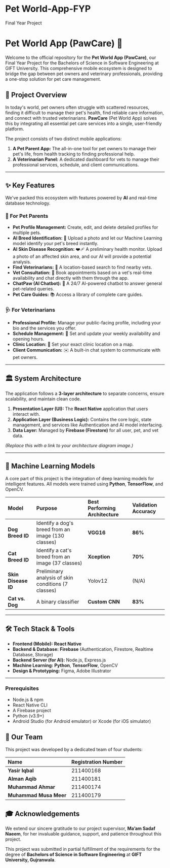 # Pet World-App-FYP
Final Year Project
# Pet World App (PawCare) 🐾

Welcome to the official repository for the **Pet World App (PawCare)**, our Final Year Project for the Bachelors of Science in Software Engineering at GIFT University. This comprehensive mobile ecosystem is designed to bridge the gap between pet owners and veterinary professionals, providing a one-stop solution for pet care management.

## 📖 Project Overview

In today's world, pet owners often struggle with scattered resources, finding it difficult to manage their pet's health, find reliable care information, and connect with trusted veterinarians. **PawCare** (Pet World App) solves this by integrating all essential pet care services into a single, user-friendly platform.

The project consists of two distinct mobile applications:

1.  **A Pet Parent App:** The all-in-one tool for pet owners to manage their pet's life, from health tracking to finding professional help.
2.  **A Veterinarian Panel:** A dedicated dashboard for vets to manage their professional services, schedule, and client communications.

-----

## ✨ Key Features

We've packed this ecosystem with features powered by **AI** and real-time database technology.

### 📱 For Pet Parents

  * **Pet Profile Management:** Create, edit, and delete detailed profiles for multiple pets.
  * **AI Breed Identification:** 🧬 Upload a photo and let our Machine Learning model identify your pet's breed instantly.
  * **AI Skin Disease Recognition:** ❤️‍🩹 A preliminary health monitor. Upload a photo of an affected skin area, and our AI will provide a potential analysis.
  * **Find Veterinarians:** 🏥 A location-based search to find nearby vets.
  * **Vet Consultation:** 💬 Book appointments based on a vet's real-time availability and chat directly with them through the app.
  * **ChatPaw (AI Chatbot):** 🤖 A 24/7 AI-powered chatbot to answer general pet-related queries.
  * **Pet Care Guides:** 📚 Access a library of complete care guides.

### 🩺 For Veterinarians

  * **Professional Profile:** Manage your public-facing profile, including your bio and the services you offer.
  * **Schedule Management:** 📅 Set and update your weekly availability and opening hours.
  * **Clinic Location:** 📍 Set your exact clinic location on a map.
  * **Client Communication:** ✉️ A built-in chat system to communicate with pet owners.

-----

## 🏛️ System Architecture

The application follows a **3-layer architecture** to separate concerns, ensure scalability, and maintain clean code.

1.  **Presentation Layer (UI):** The **React Native** application that users interact with.
2.  **Application Layer (Business Logic):** Contains the core logic, state management, and services like Authentication and AI model interfacing.
3.  **Data Layer:** Managed by **Firebase (Firestore)** for all user, pet, and vet data.

*(Replace this with a link to your architecture diagram image.)*

-----

## 🧠 Machine Learning Models

A core part of this project is the integration of deep learning models for intelligent features. All models were trained using **Python**, **TensorFlow**, and OpenCV.

| Model | Purpose | Best Performing Architecture | Validation Accuracy |
| :--- | :--- | :--- | :--- |
| **Dog Breed ID** | Identify a dog's breed from an image (130 classes) | **VGG16** | **86%** |
| **Cat Breed ID** | Identify a cat's breed from an image (37 classes) | **Xception** | **70%** |
| **Skin Disease ID** | Preliminary analysis of skin conditions (7 classes) | Yolov12 | (N/A) |
| **Cat vs. Dog** | A binary classifier | **Custom CNN** | **83%** |

-----

## 🛠️ Tech Stack & Tools

  * **Frontend (Mobile):** **React Native**
  * **Backend & Database:** **Firebase** (Authentication, Firestore, Realtime Database, Storage)
  * **Backend Server (for AI):** Node.js, Express.js
  * **Machine Learning:** **Python**, **TensorFlow**, OpenCV
  * **Design & Prototyping:** Figma, Adobe Illustrator

-----

### Prerequisites

  * Node.js & npm
  * React Native CLI
  * A Firebase project
  * Python (v3.9+)
  * Android Studio (for Android emulator) or Xcode (for iOS simulator)

## 👥 Our Team

This project was developed by a dedicated team of four students:

| Name | Registration Number |
| :--- | :--- |
| **Yasir Iqbal** | 211400168 |
| **Alman Aqib** | 211400181 |
| **Muhammad Ahmar**| 211400174 |
| **Muhammad Musa Meer**| 211400179 |

## 🎓 Acknowledgements

We extend our sincere gratitude to our project supervisor, **Ma’am Sadaf Naeem**, for her invaluable guidance, support, and patience throughout this project.

This project was submitted in partial fulfillment of the requirements for the degree of **Bachelors of Science in Software Engineering** at **GIFT University, Gujranwala**.
